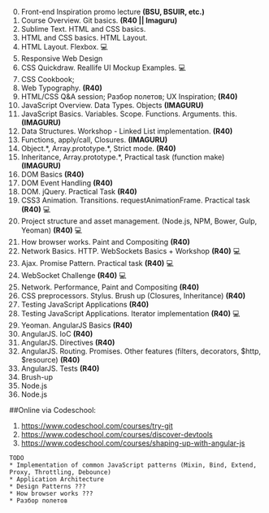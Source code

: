 0. Front-end Inspiration promo lecture **(BSU, BSUIR, etc.)**
1. Course Overview. Git basics. **(R40 || Imaguru)**
2. Sublime Text. HTML and CSS basics.
3. HTML and CSS basics. HTML Layout. 
4. HTML Layout. Flexbox. :computer: 
5. Responsive Web Design
6. CSS Quickdraw. Reallife UI Mockup Examples. :computer: 
7. CSS Cookbook;
8. Web Typography. **(R40)** 
9. HTML/CSS Q&A session; Разбор полетов; UX Inspiration; **(R40)**
10. JavaScript Overview. Data Types. Objects **(IMAGURU)**
11. JavaScript Basics. Variables. Scope. Functions. Arguments. this. **(IMAGURU)**
12. Data Structures. Workshop - Linked List implementation. **(R40)**
13. Functions, apply/call, Closures. **(IMAGURU)**
14. Object.\*, Array.prototype.\*, Strict mode. **(R40)**
15. Inheritance, Array.prototype.\*, Practical task (function make) **(IMAGURU)**
16. DOM Basics **(R40)**
15. DOM Event Handling **(R40)**
16. DOM. jQuery. Practical Task **(R40)**
17. CSS3 Animation. Transitions. requestAnimationFrame. Practical task **(R40)** :computer: 
18. Project structure and asset management. (Node.js, NPM, Bower, Gulp, Yeoman) **(R40)** :computer:
19. How browser works. Paint and Compositing **(R40)** 
20. Network Basics. HTTP. WebSockets Basics + Workshop **(R40)** :computer: 
21. Ajax. Promise Pattern. Practical task **(R40)** :computer: 
22. WebSocket Challenge **(R40)** :computer: 
23. Network. Performance, Paint and Compositing **(R40)** 
24. CSS preprocessors. Stylus. Brush up (Closures, Inheritance) **(R40)**
25. Testing JavaScript Applications **(R40)**
26. Testing JavaScript Applications. Iterator implementation **(R40)** :computer: 
27. Yeoman. AngularJS Basics **(R40)**
28. AngularJS. IoC **(R40)**
29. AngularJS. Directives **(R40)**
30. AngularJS. Routing. Promises. Other features (filters, decorators, $http, $resource) **(R40)**
31. AngularJS. Tests **(R40)**
32. Brush-up
33. Node.js
34. Node.js

##Online via Codeschool:
1. https://www.codeschool.com/courses/try-git
2. https://www.codeschool.com/courses/discover-devtools
3. https://www.codeschool.com/courses/shaping-up-with-angular-js

```
TODO
* Implementation of common JavaScript patterns (Mixin, Bind, Extend, Proxy, Throttling, Debounce)
* Application Architecture
* Design Patterns ???
* How browser works ???
* Разбор полетов
```